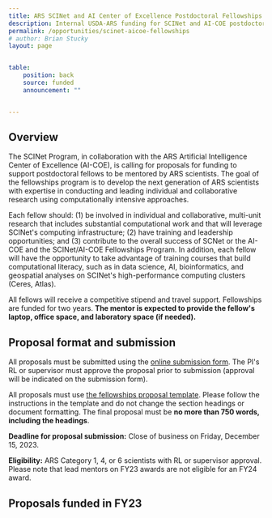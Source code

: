 ```yaml
---
title: ARS SCINet and AI Center of Excellence Postdoctoral Fellowships Program (FY24)
description: Internal USDA-ARS funding for SCINet and AI-COE postdoctoral fellowships.
permalink: /opportunities/scinet-aicoe-fellowships
# author: Brian Stucky 
layout: page


table:
    position: back
    source: funded
    announcement: ""


---
```



## Overview

The SCINet Program, in collaboration with the ARS Artificial Intelligence Center of Excellence (AI-COE), is calling for proposals for funding to support postdoctoral fellows to be mentored by ARS scientists. The goal of the fellowships program is to develop the next generation of ARS scientists with expertise in conducting and leading individual and collaborative research using computationally intensive approaches. 

Each fellow should: (1) be involved in individual and collaborative, multi-unit research that includes substantial computational work and that will leverage SCINet's computing infrastructure; (2) have training and leadership opportunities; and (3) contribute to the overall success of SCNet or the AI-COE and the SCINet/AI-COE Fellowships Program. In addition, each fellow will have the opportunity to take advantage of training courses that build computational literacy, such as in data science, AI, bioinformatics, and geospatial analyses on SCINet's high-performance computing clusters (Ceres, Atlas).

All fellows will receive a competitive stipend and travel support. Fellowships are funded for two years. **The mentor is expected to provide the fellow's laptop, office space, and laboratory space (if needed).**


## Proposal format and submission

All proposals must be submitted using the [online submission form](https://forms.office.com/g/D0PtZC7nS0). The PI's RL or supervisor must approve the proposal prior to submission (approval will be indicated on the submission form).

All proposals must use [the fellowships proposal template](https://usdagcc.sharepoint.com/:w:/s/REE-ARS-SCINetOffice/EcHJ_mpmo59CvP5Kv6OvOWsBgScm4E-sUTNC478EzbvEMg?e=Z7Ro0H). Please follow the instructions in the template and do not change the section headings or document formatting. The final proposal must be **no more than 750 words, including the headings**.
 
**Deadline for proposal submission:** Close of business on Friday, December 15, 2023.
 
**Eligibility:** ARS Category 1, 4, or 6 scientists with RL or supervisor approval. Please note that lead mentors on FY23 awards are not eligible for an FY24 award.


## Proposals funded in FY23

